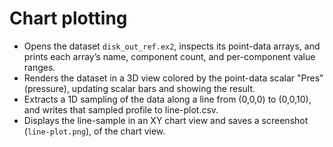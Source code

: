 # Chart plotting

- Opens the dataset `disk_out_ref.ex2`, inspects its point-data arrays, and prints each array’s name, component count, and per-component value ranges.
- Renders the dataset in a 3D view colored by the point-data scalar "Pres" (pressure), updating scalar bars and showing the result.
- Extracts a 1D sampling of the data along a line from (0,0,0) to (0,0,10), and writes that sampled profile to line-plot.csv.
- Displays the line-sample in an XY chart view and saves a screenshot (`line-plot.png`), of the chart view.
